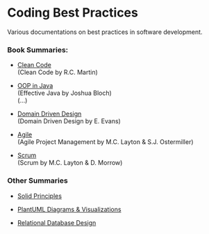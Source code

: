 # Coding Best Practices

Various documentations on best practices in software development.

### Book Summaries:

- [Clean Code](Clean%20Code.md)  
    (Clean Code by R.C. Martin)

- [OOP in Java](OOP.md)  
  (Effective Java by Joshua Bloch)  
  (...)

- [Domain Driven Design](Domain%20Driven%20Design.md)  
    (Domain Driven Design by E. Evans)

- [Agile](Agile.md)  
    (Agile Project Management by M.C. Layton & S.J. Ostermiller)

- [Scrum](Scrum.md)  
    (Scrum by M.C. Layton & D. Morrow)


### Other Summaries

- [Solid Principles](SOLID.md)

- [PlantUML Diagrams & Visualizations](PlantUML.md)

- [Relational Database Design](Relational%20Databases.md)